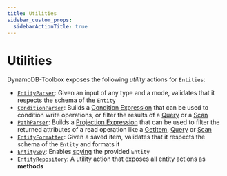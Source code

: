 ```yaml
---
title: Utilities
sidebar_custom_props:
  sidebarActionTitle: true
---
```


# Utilities

DynamoDB-Toolbox exposes the following _utility_ actions for `Entities`:

- [`EntityParser`](../17-parse/index.md): Given an input of any type and a mode, validates that it respects the schema of the `Entity`
- [`ConditionParser`](../18-parse-condition/index.md): Builds a [Condition Expression](https://docs.aws.amazon.com/amazondynamodb/latest/developerguide/Expressions.ConditionExpressions.html) that can be used to condition write operations, or filter the results of a [Query](../../../2-tables/2-actions/2-query/index.md) or a [Scan](../../../2-tables/2-actions/1-scan/index.md)
- [`PathParser`](../19-parse-paths/index.md): Builds a [Projection Expression](https://docs.aws.amazon.com/amazondynamodb/latest/developerguide/Expressions.ProjectionExpressions.html) that can be used to filter the returned attributes of a read operation like a [GetItem](../1-get-item/index.md), [Query](/docs/tables/actions/query) or [Scan](/docs/tables/actions/scan)
- [`EntityFormatter`](../20-format/index.md): Given a saved item, validates that it respects the schema of the `Entity` and formats it
- [`EntitySpy`](../21-spy/index.md): Enables [spying](https://en.wikipedia.org/wiki/Mock_object) the provided `Entity`
- [`EntityRepository`](../22-repository/index.md): A utility action that exposes all entity actions as **methods**
